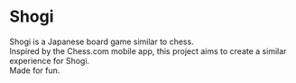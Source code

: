 # Shogi

Shogi is a Japanese board game similar to chess.  
Inspired by the Chess.com mobile app, this project aims to create a similar experience for Shogi.  
Made for fun.